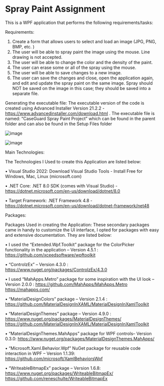 # Spray Paint Assignment

This is a WPF application that performs the following requirements/tasks:

Requirements:

1.	Create a form that allows users to select and load an image (JPG, PNG, BMP, etc. )
2.	The user will be able to spray paint the image using the mouse. Line drawing is not accepted.
3.	The user will be able to change the color and the density of the paint.
4.	The user can erase some or all of the spray using the mouse.
5.	The user will be able to save changes to a new image.
6.	The user can save the changes and close, open the application again, and edit and update the spray paint on the same image. Spray should NOT be saved on the image in this case; they should be saved into a separate file.


Generating the executable file:
The executable version of the code is created using Advanced Installer Version 21.2.2 - https://www.advancedinstaller.com/download.html . The executable file is named: “CaseGuard Spray Paint Project” which can be found in the parent folder and can also be found in the Setup Files folder

![image](https://github.com/Tofunmit/Tofunmi-Spray-Paint-Application/assets/116541373/c397b225-f03b-4db5-b05e-3056a2c9b6e8)

![image](https://github.com/Tofunmit/Tofunmi-Spray-Paint-Application/assets/116541373/b5e54816-5dc8-4bd6-9b89-ea9142ca1dfe)


Main Technologies:

The Technologies I Used to create this Application are listed below:

•	Visual Studio 2022: Download Visual Studio Tools - Install Free for Windows, Mac, Linux (microsoft.com)

•	.NET Core: .NET 8.0 SDK (comes with Visual Studio) - https://dotnet.microsoft.com/en-us/download/dotnet/8.0

•	Target Framework: .NET Framework 4.8 - https://dotnet.microsoft.com/en-us/download/dotnet-framework/net48


Packages:

Packages Used in creating the Application: These secondary packages came in handy to customize the UI interface, I opted for packages with easy and extensive documentation. They are listed below:

•	I used the “Extended.Wpf.Toolkit” package for the ColorPicker functionality in the application – Version 4.5.1 : https://github.com/xceedsoftware/wpftoolkit

•	“ControlzEx” – Version 4.3.0 : https://www.nuget.org/packages/ControlzEx/4.3.0

•	I used “MahApps.Metro” package for some inspiration with the UI look – Version 2.0.0 : https://github.com/MahApps/MahApps.Metro https://mahapps.com/

•	“MaterialDesignColors” package – Version 2.1.4 : https://github.com/MaterialDesignInXAML/MaterialDesignInXamlToolkit

•	“MaterialDesignThemes” package – Version 4.9.0 : https://www.nuget.org/packages/MaterialDesignThemes/ https://github.com/MaterialDesignInXAML/MaterialDesignInXamlToolkit

•	“MaterialDesignThemes.MahApps” package for WPF controls– Version 0.3.0: https://www.nuget.org/packages/MaterialDesignThemes.MahApps/

•	“Microsoft.Xaml.Behavior.Wpf” NuGet package for reusable code interaction in WPF – Version 1.1.39: https://github.com/microsoft/XamlBehaviorsWpf

•	“WriteableBitmapEx” package – Version 1.6.8: https://www.nuget.org/packages/WriteableBitmapEx/ https://github.com/reneschulte/WriteableBitmapEx

